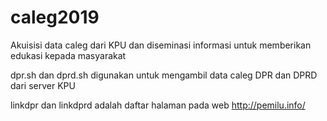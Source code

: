 # caleg2019
Akuisisi data caleg dari KPU dan diseminasi informasi untuk memberikan edukasi kepada masyarakat

dpr.sh dan dprd.sh digunakan untuk mengambil data caleg DPR dan DPRD dari server KPU

linkdpr dan linkdprd adalah daftar halaman pada web http://pemilu.info/

